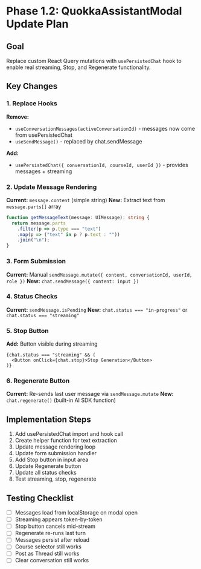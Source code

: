 # Phase 1.2: QuokkaAssistantModal Update Plan

## Goal
Replace custom React Query mutations with `usePersistedChat` hook to enable real streaming, Stop, and Regenerate functionality.

## Key Changes

### 1. Replace Hooks
**Remove:**
- `useConversationMessages(activeConversationId)` - messages now come from usePersistedChat
- `useSendMessage()` - replaced by chat.sendMessage

**Add:**
- `usePersistedChat({ conversationId, courseId, userId })` - provides messages + streaming

### 2. Update Message Rendering
**Current:** `message.content` (simple string)
**New:** Extract text from `message.parts[]` array

```typescript
function getMessageText(message: UIMessage): string {
  return message.parts
    .filter(p => p.type === "text")
    .map(p => ("text" in p ? p.text : ""))
    .join("\n");
}
```

### 3. Form Submission
**Current:** Manual `sendMessage.mutate({ content, conversationId, userId, role })`
**New:** `chat.sendMessage({ content: input })`

### 4. Status Checks
**Current:** `sendMessage.isPending`
**New:** `chat.status === "in-progress"` or `chat.status === "streaming"`

### 5. Stop Button
**Add:** Button visible during streaming
```tsx
{chat.status === "streaming" && (
  <Button onClick={chat.stop}>Stop Generation</Button>
)}
```

### 6. Regenerate Button
**Current:** Re-sends last user message via `sendMessage.mutate`
**New:** `chat.regenerate()` (built-in AI SDK function)

## Implementation Steps

1. Add usePersistedChat import and hook call
2. Create helper function for text extraction
3. Update message rendering loop
4. Update form submission handler
5. Add Stop button in input area
6. Update Regenerate button
7. Update all status checks
8. Test streaming, stop, regenerate

## Testing Checklist

- [ ] Messages load from localStorage on modal open
- [ ] Streaming appears token-by-token
- [ ] Stop button cancels mid-stream
- [ ] Regenerate re-runs last turn
- [ ] Messages persist after reload
- [ ] Course selector still works
- [ ] Post as Thread still works
- [ ] Clear conversation still works
